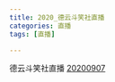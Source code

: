 ```yaml
---
title: 2020_德云斗笑社直播
categories: 直播
tags: [直播]

---
```


德云斗笑社直播  [20200907 ](https://www.bilibili.com/video/BV1HK4y1a7id?p=1) 

